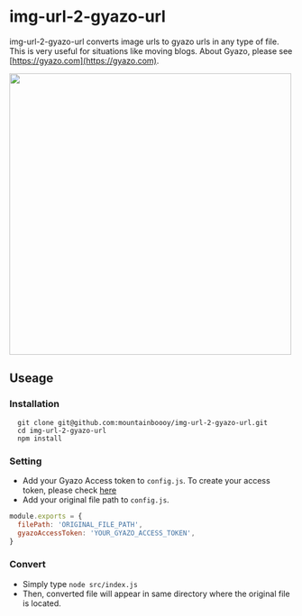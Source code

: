 # img-url-2-gyazo-url
img-url-2-gyazo-url converts image urls to gyazo urls in any type of file.  This is very useful for situations like moving blogs. About Gyazo, please see [https://gyazo.com](https://gyazo.com).

<img src='https://i.gyazo.com/db33b1dbc44324b0563fea75dd755db7.jpg' width='500px'>

## Useage
### Installation
```
  git clone git@github.com:mountainboooy/img-url-2-gyazo-url.git
  cd img-url-2-gyazo-url
  npm install
```  



### Setting
- Add your Gyazo Access token to `config.js`. To create your access token, please check [here](https://gyazo.com/api/docs/auth)
- Add your original file path to `config.js`.
```javascript:config.js
module.exports = {
  filePath: 'ORIGINAL_FILE_PATH',
  gyazoAccessToken: 'YOUR_GYAZO_ACCESS_TOKEN',
}
```




### Convert
- Simply type `node src/index.js`
- Then, converted file will appear in same directory where the original file is located.
